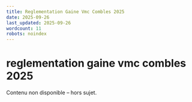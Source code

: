 ```yaml
---
title: Reglementation Gaine Vmc Combles 2025
date: 2025-09-26
last_updated: 2025-09-26
wordcount: 11
robots: noindex
---
```


# reglementation gaine vmc combles 2025

Contenu non disponible – hors sujet.